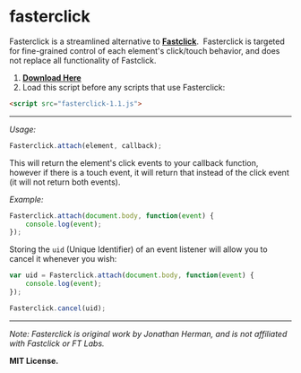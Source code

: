 # fasterclick
Fasterclick is a streamlined alternative to **[Fastclick](https://github.com/ftlabs/fastclick)**. &nbsp;Fasterclick is targeted for fine-grained control of each element's click/touch behavior, and does not replace all functionality of Fastclick.

1. **[Download Here](https://github.com/jdh11235/fasterclick/releases)**
2. Load this script before any scripts that use Fasterclick:
```html
<script src="fasterclick-1.1.js">
```

___

*Usage:*
```javascript
Fasterclick.attach(element, callback);
```

This will return the element's click events to your callback function, however if there is a touch event, it will return that instead of the click event (it will not return both events).

*Example:*
```javascript
Fasterclick.attach(document.body, function(event) {
	console.log(event);
});
```

Storing the ```uid``` (Unique Identifier) of an event listener will allow you to cancel it whenever you wish:
```javascript
var uid = Fasterclick.attach(document.body, function(event) {
	console.log(event);
});

Fasterclick.cancel(uid);
```


___

*Note: Fasterclick is original work by Jonathan Herman, and is not affiliated with Fastclick or FT Labs.*

**MIT License.**
